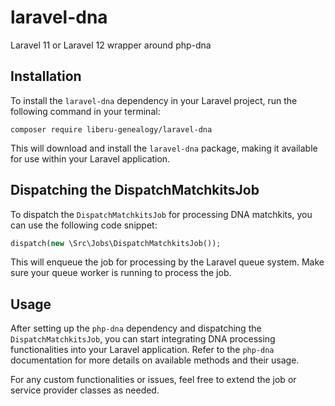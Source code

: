 # laravel-dna
Laravel 11 or Laravel 12 wrapper around php-dna
## Installation

To install the `laravel-dna` dependency in your Laravel project, run the following command in your terminal:

```
composer require liberu-genealogy/laravel-dna
```

This will download and install the `laravel-dna` package, making it available for use within your Laravel application.


## Dispatching the DispatchMatchkitsJob

To dispatch the `DispatchMatchkitsJob` for processing DNA matchkits, you can use the following code snippet:

```php
dispatch(new \Src\Jobs\DispatchMatchkitsJob());
```

This will enqueue the job for processing by the Laravel queue system. Make sure your queue worker is running to process the job.

## Usage

After setting up the `php-dna` dependency and dispatching the `DispatchMatchkitsJob`, you can start integrating DNA processing functionalities into your Laravel application. Refer to the `php-dna` documentation for more details on available methods and their usage.

For any custom functionalities or issues, feel free to extend the job or service provider classes as needed.
